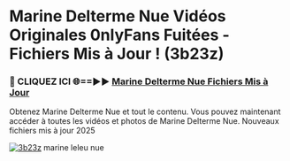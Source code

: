 # Marine Delterme Nue Vidéos Originales 0nlyFans Fuitées - Fichiers Mis à Jour ! (3b23z)

<h3>🔴 CLIQUEZ ICI 🌐==►► <a href="https://tinyurl.com/2pmr4ezf" rel="nofollow">Marine Delterme Nue Fichiers Mis à Jour</a></h3>

Obtenez Marine Delterme Nue et tout le contenu. Vous pouvez maintenant accéder à toutes les vidéos et photos de Marine Delterme Nue. Nouveaux fichiers mis à jour 2025

[![3b23z](https://i.imgur.com/6SNvagu.gif)](https://tinyurl.com/2pmr4ezf)
marine leleu nue